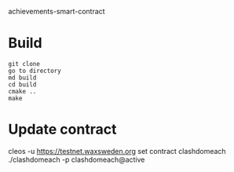 achievements-smart-contract

# Build

```cd <smart_contract_directory>
git clone
go to directory
md build
cd build
cmake ..
make
```

# Update contract

cleos -u https://testnet.waxsweden.org set contract clashdomeach ./clashdomeach -p clashdomeach@active